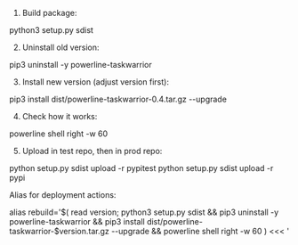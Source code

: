 1. Build package:

  python3 setup.py sdist

2. Uninstall old version:

  pip3 uninstall -y powerline-taskwarrior

3. Install new version (adjust version first):

  pip3 install dist/powerline-taskwarrior-0.4.tar.gz --upgrade

4. Check how it works:

  powerline shell right -w 60

5. Upload in test repo, then in prod repo:

  python setup.py sdist upload -r pypitest
  python setup.py sdist upload -r pypi

Alias for deployment actions:

  alias rebuild='$( read version; python3 setup.py sdist && pip3 uninstall -y powerline-taskwarrior && pip3 install dist/powerline-taskwarrior-$version.tar.gz --upgrade && powerline shell right -w 60 ) <<< '
